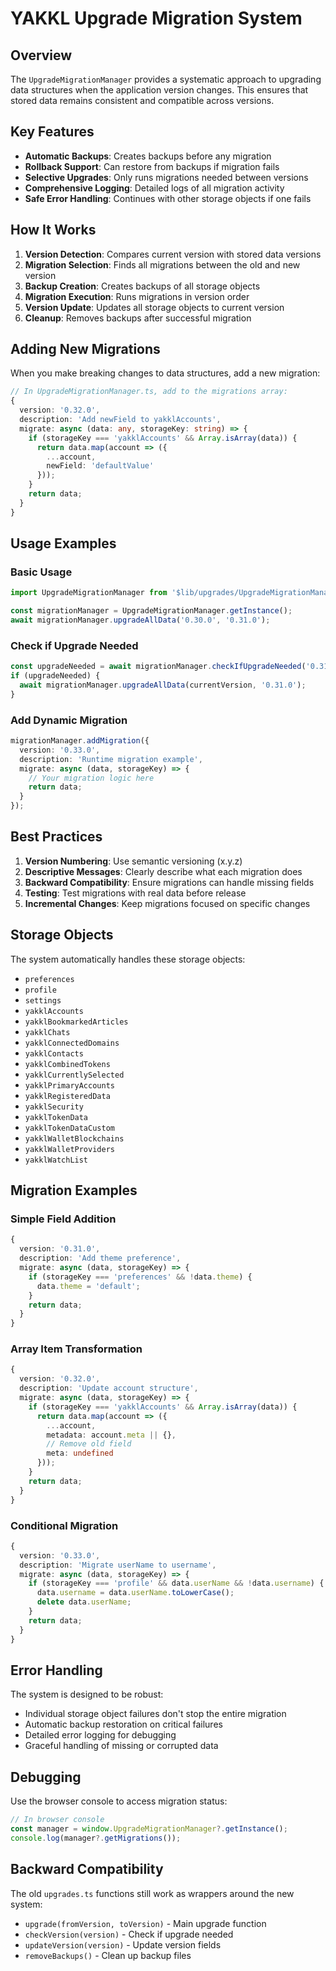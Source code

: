 # YAKKL Upgrade Migration System

## Overview

The `UpgradeMigrationManager` provides a systematic approach to upgrading data structures when the application version changes. This ensures that stored data remains consistent and compatible across versions.

## Key Features

- **Automatic Backups**: Creates backups before any migration
- **Rollback Support**: Can restore from backups if migration fails
- **Selective Upgrades**: Only runs migrations needed between versions
- **Comprehensive Logging**: Detailed logs of all migration activity
- **Safe Error Handling**: Continues with other storage objects if one fails

## How It Works

1. **Version Detection**: Compares current version with stored data versions
2. **Migration Selection**: Finds all migrations between the old and new version
3. **Backup Creation**: Creates backups of all storage objects
4. **Migration Execution**: Runs migrations in version order
5. **Version Update**: Updates all storage objects to current version
6. **Cleanup**: Removes backups after successful migration

## Adding New Migrations

When you make breaking changes to data structures, add a new migration:

```typescript
// In UpgradeMigrationManager.ts, add to the migrations array:
{
  version: '0.32.0',
  description: 'Add newField to yakklAccounts',
  migrate: async (data: any, storageKey: string) => {
    if (storageKey === 'yakklAccounts' && Array.isArray(data)) {
      return data.map(account => ({
        ...account,
        newField: 'defaultValue'
      }));
    }
    return data;
  }
}
```

## Usage Examples

### Basic Usage
```typescript
import UpgradeMigrationManager from '$lib/upgrades/UpgradeMigrationManager';

const migrationManager = UpgradeMigrationManager.getInstance();
await migrationManager.upgradeAllData('0.30.0', '0.31.0');
```

### Check if Upgrade Needed
```typescript
const upgradeNeeded = await migrationManager.checkIfUpgradeNeeded('0.31.0');
if (upgradeNeeded) {
  await migrationManager.upgradeAllData(currentVersion, '0.31.0');
}
```

### Add Dynamic Migration
```typescript
migrationManager.addMigration({
  version: '0.33.0',
  description: 'Runtime migration example',
  migrate: async (data, storageKey) => {
    // Your migration logic here
    return data;
  }
});
```

## Best Practices

1. **Version Numbering**: Use semantic versioning (x.y.z)
2. **Descriptive Messages**: Clearly describe what each migration does
3. **Backward Compatibility**: Ensure migrations can handle missing fields
4. **Testing**: Test migrations with real data before release
5. **Incremental Changes**: Keep migrations focused on specific changes

## Storage Objects

The system automatically handles these storage objects:
- `preferences`
- `profile`
- `settings`
- `yakklAccounts`
- `yakklBookmarkedArticles`
- `yakklChats`
- `yakklConnectedDomains`
- `yakklContacts`
- `yakklCombinedTokens`
- `yakklCurrentlySelected`
- `yakklPrimaryAccounts`
- `yakklRegisteredData`
- `yakklSecurity`
- `yakklTokenData`
- `yakklTokenDataCustom`
- `yakklWalletBlockchains`
- `yakklWalletProviders`
- `yakklWatchList`

## Migration Examples

### Simple Field Addition
```typescript
{
  version: '0.31.0',
  description: 'Add theme preference',
  migrate: async (data, storageKey) => {
    if (storageKey === 'preferences' && !data.theme) {
      data.theme = 'default';
    }
    return data;
  }
}
```

### Array Item Transformation
```typescript
{
  version: '0.32.0',
  description: 'Update account structure',
  migrate: async (data, storageKey) => {
    if (storageKey === 'yakklAccounts' && Array.isArray(data)) {
      return data.map(account => ({
        ...account,
        metadata: account.meta || {},
        // Remove old field
        meta: undefined
      }));
    }
    return data;
  }
}
```

### Conditional Migration
```typescript
{
  version: '0.33.0',
  description: 'Migrate userName to username',
  migrate: async (data, storageKey) => {
    if (storageKey === 'profile' && data.userName && !data.username) {
      data.username = data.userName.toLowerCase();
      delete data.userName;
    }
    return data;
  }
}
```

## Error Handling

The system is designed to be robust:

- Individual storage object failures don't stop the entire migration
- Automatic backup restoration on critical failures
- Detailed error logging for debugging
- Graceful handling of missing or corrupted data

## Debugging

Use the browser console to access migration status:

```javascript
// In browser console
const manager = window.UpgradeMigrationManager?.getInstance();
console.log(manager?.getMigrations());
```

## Backward Compatibility

The old `upgrades.ts` functions still work as wrappers around the new system:

- `upgrade(fromVersion, toVersion)` - Main upgrade function
- `checkVersion(version)` - Check if upgrade needed
- `updateVersion(version)` - Update version fields
- `removeBackups()` - Clean up backup files
